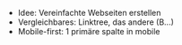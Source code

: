 
- Idee: Vereinfachte Webseiten erstellen
- Vergleichbares: Linktree, das andere (B...)
- Mobile-first: 1 primäre spalte in mobile
